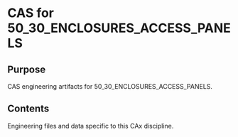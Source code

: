 # CAS for 50_30_ENCLOSURES_ACCESS_PANELS

## Purpose
CAS engineering artifacts for 50_30_ENCLOSURES_ACCESS_PANELS.

## Contents
Engineering files and data specific to this CAx discipline.
